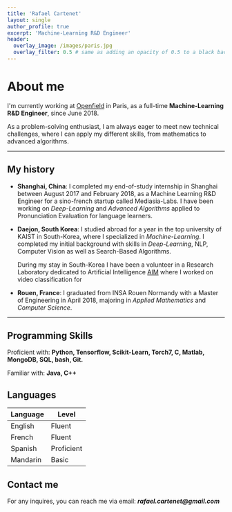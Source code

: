 ```yaml
---
title: 'Rafael Cartenet'
layout: single
author_profile: true
excerpt: 'Machine-Learning R&D Engineer'
header:
  overlay_image: /images/paris.jpg
  overlay_filter: 0.5 # same as adding an opacity of 0.5 to a black background
---
```


# About me

I'm currently working at [Openfield](http://openfieldlive.com/?lang=en) in Paris, as a full-time **Machine-Learning R&D Engineer**, since June 2018.

As a problem-solving enthusiast, I am always eager to meet new technical challenges, where I can apply my different skills, from mathematics to advanced algorithms.

---

## My history

- **Shanghai, China**:
  I completed my end-of-study internship in Shanghai between August 2017 and February 2018, as a Machine Learning R&D Engineer for a sino-french startup called Mediasia-Labs. I have been working on *Deep-Learning* and *Advanced Algorithms* applied to Pronunciation Evaluation for language learners.

- **Daejon, South Korea**:
  I studied abroad for a year in the top university of KAIST in South-Korea, where I specialized in *Machine-Learning*. I completed my initial background with skills in *Deep-Learning*, NLP, Computer Vision as well as Search-Based Algorithms.

  During my stay in South-Korea I have been a volunteer in a Research Laboratory dedicated to Artificial Intelligence [AIM](http://slsp.kaist.ac.kr/xe/) where I worked on video classification for

- **Rouen, France**:
  I graduated from INSA Rouen Normandy with a Master of Engineering in April 2018, majoring in *Applied Mathematics* and *Computer Science*.

---

## Programming Skills

Proficient with: **Python, Tensorflow, Scikit-Learn, Torch7, C, Matlab, MongoDB, SQL, bash, Git.**

Familiar with: **Java, C++**

## Languages

| Language | Level  |
|----------|--------|
| English  | Fluent |
| French   | Fluent |
| Spanish  | Proficient |
| Mandarin | Basic  |


## Contact me

For any inquires, you can reach me via email: **_rafael.cartenet@gmail.com_**
